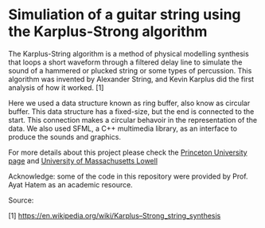 # Simuliation of a guitar string using the Karplus-Strong algorithm

The Karplus-String algorithm is a method of physical modelling synthesis that
loops a short waveform through a filtered delay line to simulate the sound of a
hammered or plucked string or some types of percussion. This algorithm was
invented by Alexander String, and Kevin Karplus did the first analysis of how it
worked. [1]

Here we used a data structure known as ring buffer, also know as circular
buffer. This data structure has a fixed-size, but the end is connected to the
start. This connection makes a circular behavoir in the representation of the
data.  We also used SFML, a C++ multimedia library, as an interface to produce
the sounds and graphics.

For more details about this project please check the [Princeton University page](http://www.cs.princeton.edu/courses/archive/spr15/cos126/assignments/guitar.html)
and [University of Massachusetts Lowell](http://www.cs.uml.edu/~ahatem/sp16/comp2040/assign/ps3-a.html)

Acknowledge: some of the code in this repository were provided by Prof. Ayat
Hatem as an academic resource.

Source:

[1] https://en.wikipedia.org/wiki/Karplus–Strong_string_synthesis